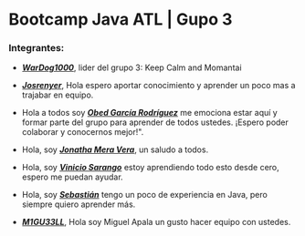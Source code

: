 # Bootcamp Java ATL | Gupo 3

### Integrantes:

- [***WarDog1000***](https://github.com/WarDog1000), lider del grupo 3: Keep Calm and Momantai

- [***Josrenyer***](https://github.com/josrenyer), Hola espero aportar conocimiento y aprender un poco mas a trajabar en equipo.

- Hola a todos soy [***Obed García Rodríguez***](https://github.com/ObedRodriguez7) me emociona estar aquí  y formar parte del grupo para aprender de todos ustedes. ¡Espero poder colaborar y conocernos mejor!".

- Hola, soy [***Jonatha Mera Vera***](https://github.com/lilasca), un saludo a todos.

- Hola, soy [***Vinicio Sarango***](https://github.com/viniciosarango) estoy aprendiendo todo esto desde cero, espero me puedan ayudar.

- Hola, soy [***Sebastián***](https://github.com/Sebastian152) tengo un poco de experiencia en Java, pero siempre quiero aprender más.

- [***M1GU33LL***](https://github.com/M1GU33LL), Hola soy Miguel Apala un gusto hacer equipo con ustedes.
